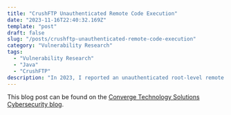 ```yaml
---
title: "CrushFTP Unauthenticated Remote Code Execution"
date: "2023-11-16T22:40:32.169Z"
template: "post"
draft: false
slug: "/posts/crushftp-unauthenticated-remote-code-execution"
category: "Vulnerability Research"
tags:
  - "Vulnerability Research"
  - "Java"
  - "CrushFTP"
description: "In 2023, I reported an unauthenticated root-level remote code execution vulnerability chain affecting CrushFTP 10.5.0. The vulnerability was rapidly patched, and the maintainer stated that all existing CrushFTP versions were found to be vulnerable."
---
```


This blog post can be found on the [Converge Technology Solutions Cybersecurity blog](https://convergetp.com/2023/11/16/crushftp-zero-day-cve-2023-43177-discovered/).
